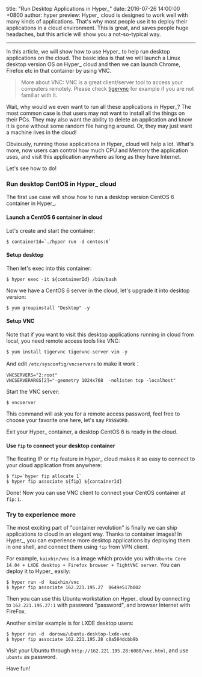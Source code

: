 title: "Run Desktop Applications in Hyper_"
date: 2016-07-26 14:00:00 +0800
author: hyper
preview: Hyper_ cloud is designed to work well with many kinds of applications. That's why most people use it to deploy their applications in a cloud environment. This is great, and saves people huge headaches, but this article will show you a not-so-typical way.

---

In this article, we will show how to use Hyper_ to help run desktop applications on the cloud. The basic idea is that we will launch a Linux desktop version OS on Hyper_ cloud and then we can launch Chrome, Firefox etc in that container by using VNC.

> More about VNC: VNC is a great client/server tool to access your computers remotely. Please check [tigervnc](http://tigervnc.org/) for example if you are not familiar with it.

Wait, why would we even want to run all these applications in Hyper_?
The most common case is that users may not want to install all the things on their PCs.
They may also want the ability to delete an application and know it is gone without some random file hanging around.
Or, they may just want a machine lives in the cloud!

Obviously, running those applications in Hyper_ cloud will help a lot. What's more, now users can control how much CPU and Memory the application uses, and visit this application anywhere as long as they have Internet.

Let's see how to do!


### Run desktop CentOS in Hyper_ cloud

The first use case will show how to run a desktop version CentOS 6 container in Hyper_.

#### Launch a CentOS 6 container in cloud

Let's create and start the container:
```shell
$ containerId=`./hyper run -d centos:6`
```

#### Setup desktop
Then let's exec into this container:
```shell
$ hyper exec -it ${containerId} /bin/bash
```

Now we have a CentOS 6 server in the cloud, let's upgrade it into desktop version:
```shell
$ yum groupinstall "Desktop" -y
```

#### Setup VNC
Note that if you want to visit this desktop applications running in cloud from local, you need remote access tools like VNC:
```shell
$ yum install tigervnc tigervnc-server vim -y
```
And edit `/etc/sysconfig/vncservers` to make it work：
```
VNCSERVERS="2:root"
VNCSERVERARGS[2]="-geometry 1024x768  -nolisten tcp -localhost"
```
Start the VNC server:
```shell
$ vncserver
```
This command will ask you for a remote access password, feel free to choose your favorite one here, let's say `PASSWORD`.

Exit your Hyper_ container, a desktop CentOS 6 is ready in the cloud.


#### Use `fip` to connect your desktop container

The floating IP or `fip` feature in Hyper_ cloud makes it so easy to connect to your cloud application from anywhere:
```shell
$ fip=`hyper fip allocate 1`
$ hyper fip associate ${fip} ${containerId}
```

Done! Now you can use VNC client to connect your CentOS container at  `fip:1`.

### Try to experience more

The most exciting part of "container revolution" is finally we can ship applications to cloud in an elegant way. Thanks to container images! In Hyper_, you can experience more desktop applications by deploying them in one shell, and connect them using `fip` from VPN client.

For example, `kaixhin/vnc` is a image which provide you with `Ubuntu Core 14.04 + LXDE desktop + Firefox browser + TightVNC server`. You can deploy it to Hyper_ easily:
```shell
$ hyper run -d  kaixhin/vnc
$ hyper fip associate 162.221.195.27  0649e517b002
```
Then you can use this Ubuntu workstation on Hyper_ cloud by connecting to `162.221.195.27:1` with password "password", and browser Internet with FireFox.

Another similar example is for LXDE desktop users:
```shell
$ hyper run -d  dorowu/ubuntu-desktop-lxde-vnc
$ hyper fip associate 162.221.195.28 c8a584dcbb9b
```
Visit your Ubuntu through `http://162.221.195.28:6080/vnc.html`, and use `ubuntu` as password.

Have fun!

